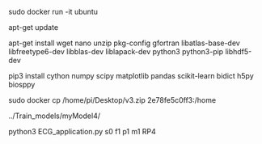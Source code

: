 sudo docker run -it ubuntu

apt-get update

apt-get install wget nano unzip pkg-config gfortran libatlas-base-dev libfreetype6-dev libblas-dev liblapack-dev python3 python3-pip libhdf5-dev

pip3 install cython numpy scipy matplotlib pandas scikit-learn bidict h5py biosppy

sudo docker cp /home/pi/Desktop/v3.zip 2e78fe5c0ff3:/home

../Train_models/myModel4/

python3 ECG_application.py s0 f1 p1 m1 RP4


